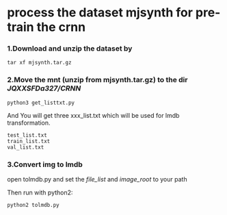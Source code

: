 # process the dataset mjsynth for pre-train the crnn

### 1.Download and unzip the dataset by
```
tar xf mjsynth.tar.gz
```

### 2.Move the mnt (unzip from mjsynth.tar.gz) to the dir *JQXXSFDa327/CRNN*
```
python3 get_listtxt.py
```
And You will get three xxx_list.txt which will be used for lmdb transformation.
```
test_list.txt
train_list.txt
val_list.txt
```
### 3.Convert img to lmdb

open tolmdb.py and set the *file_list* and *image_root* to your path 

Then run with python2:
```
python2 tolmdb.py
```
